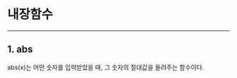 # 내장함수
--------------------------------------------------------
## 1. abs
abs(x)는 어떤 숫자를 입력받았을 때, 그 숫자의 절대값을 돌려주는 함수이다.
